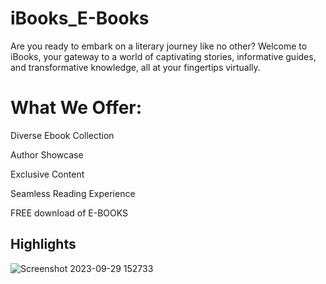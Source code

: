 
# iBooks_E-Books

Are you ready to embark on a literary journey like no other? Welcome to iBooks, your gateway to a world of captivating stories, informative guides, and transformative knowledge, all at your fingertips virtually.






# What We Offer:

Diverse Ebook Collection

Author Showcase

Exclusive Content

Seamless Reading Experience

FREE download of E-BOOKS


## Highlights

![Screenshot 2023-09-29 152733](https://github.com/Skyclooud/Project-book/assets/130450763/4b048899-a610-42d1-b2ec-b6705eea6635)

